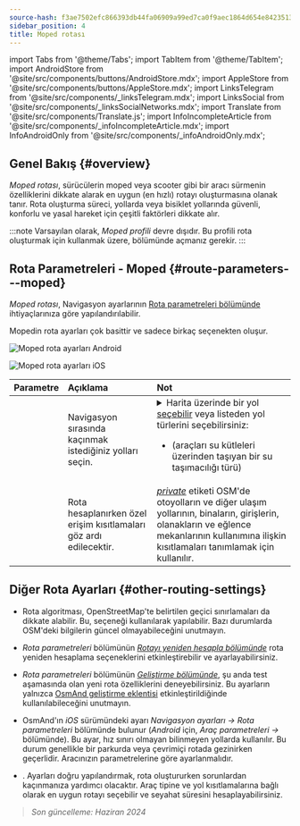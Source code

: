 ```yaml
---
source-hash: f3ae7502efc866393db44fa06909a99ed7ca0f9aec1864d654e84235132cb2f5
sidebar_position: 4
title: Moped rotası
---
```

import Tabs from '@theme/Tabs';
import TabItem from '@theme/TabItem';
import AndroidStore from '@site/src/components/buttons/AndroidStore.mdx';
import AppleStore from '@site/src/components/buttons/AppleStore.mdx';
import LinksTelegram from '@site/src/components/_linksTelegram.mdx';
import LinksSocial from '@site/src/components/_linksSocialNetworks.mdx';
import Translate from '@site/src/components/Translate.js';
import InfoIncompleteArticle from '@site/src/components/_infoIncompleteArticle.mdx';
import InfoAndroidOnly from '@site/src/components/_infoAndroidOnly.mdx';



## Genel Bakış {#overview}

*Moped rotası*, sürücülerin moped veya scooter gibi bir aracı sürmenin özelliklerini dikkate alarak en uygun (en hızlı) rotayı oluşturmasına olanak tanır. Rota oluşturma süreci, yollarda veya bisiklet yollarında güvenli, konforlu ve yasal hareket için çeşitli faktörleri dikkate alır.

:::note
Varsayılan olarak, *Moped profili* devre dışıdır. Bu profili rota oluşturmak için kullanmak üzere, *<Translate android="true" ids="shared_string_menu,shared_string_settings,application_profiles"/>* bölümünde açmanız gerekir.
:::


## Rota Parametreleri - Moped {#route-parameters---moped}

*Moped rotası*, Navigasyon ayarlarının [Rota parametreleri bölümünde](../guidance/navigation-settings.md#route-parameters) ihtiyaçlarınıza göre yapılandırılabilir.

Mopedin rota ayarları çok basittir ve sadece birkaç seçenekten oluşur.

<Tabs groupId="operating-systems" queryString="operating-systems">

<TabItem value="android" label="Android">

![Moped rota ayarları Android](@site/static/img/navigation/routing/moped_routing_andr.png)

</TabItem>

<TabItem value="ios" label="iOS">

![Moped rota ayarları iOS](@site/static/img/navigation/routing/moped_routing_ios.png)

</TabItem>

</Tabs>

| Parametre | Açıklama | Not |
|:------------|:---------------|:---------------|
| *<Translate android="true" ids="impassable_road"/>* | Navigasyon sırasında kaçınmak istediğiniz yolları seçin. | <details><summary> Harita üzerinde bir yol [seçebilir](../../map/map-context-menu/#avoid-road) veya listeden yol türlerini seçebilirsiniz: </summary>![Yollardan kaçın Android](@site/static/img/navigation/routing/avoid_moped_android.png) </details><ul><li>[<Translate android="true" ids="routing_attr_avoid_ferries_name"/>](https://wiki.openstreetmap.org/wiki/Ferries) (araçları su kütleleri üzerinden taşıyan bir su taşımacılığı türü)</li></ul>|
| *<Translate android="true" ids="routing_attr_allow_private_name"/>* | Rota hesaplanırken özel erişim kısıtlamaları göz ardı edilecektir. | *[private](https://wiki.openstreetmap.org/wiki/Key:access)* etiketi OSM'de otoyolların ve diğer ulaşım yollarının, binaların, girişlerin, olanakların ve eğlence mekanlarının kullanımına ilişkin kısıtlamaları tanımlamak için kullanılır. |


## Diğer Rota Ayarları {#other-routing-settings}

- Rota algoritması, OpenStreetMap'te belirtilen geçici sınırlamaları da dikkate alabilir. Bu, *[<Translate android="true" ids="temporary_conditional_routing"/>](../routing/osmand-routing.md#consider-temporary-limitations)* seçeneği kullanılarak yapılabilir. Bazı durumlarda OSM'deki bilgilerin güncel olmayabileceğini unutmayın.

- *Rota parametreleri* bölümünün [*Rotayı yeniden hesapla bölümünde*](../../navigation/guidance/navigation-settings.md#recalculate-route) rota yeniden hesaplama seçeneklerini etkinleştirebilir ve ayarlayabilirsiniz.

- *Rota parametreleri* bölümünün [*Geliştirme bölümünde*](../guidance/navigation-settings.md#development-settings), şu anda test aşamasında olan yeni rota özelliklerini deneyebilirsiniz. Bu ayarların yalnızca [OsmAnd geliştirme eklentisi](../../plugins/development.md) etkinleştirildiğinde kullanılabileceğini unutmayın.

- OsmAnd'ın *iOS* sürümündeki *[<Translate ios="true" ids="road_speeds"/>](../guidance/navigation-settings.md#road-speeds)* ayarı *Navigasyon ayarları → Rota parametreleri* bölümünde bulunur (*Android* için, *Araç parametreleri → [<Translate android="true" ids="default_speed_setting_title"/>](../guidance/navigation-settings.md#default-speed--road-speeds)* bölümünde). Bu ayar, hız sınırı olmayan bilinmeyen yollarda kullanılır. Bu durum genellikle bir parkurda veya çevrimiçi rotada gezinirken geçerlidir. Aracınızın parametrelerine göre ayarlanmalıdır.

- *[<Translate ios="true" ids="vehicle_parameters"/>](../guidance/navigation-settings.md#vehicle-parameters)*. Ayarları doğru yapılandırmak, rota oluştururken sorunlardan kaçınmanıza yardımcı olacaktır. Araç tipine ve yol kısıtlamalarına bağlı olarak en uygun rotayı seçebilir ve seyahat süresini hesaplayabilirsiniz.

> *Son güncelleme: Haziran 2024*